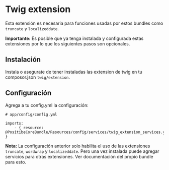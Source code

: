 Twig extension
==============

Esta extensión es necesaria para funciones usadas por estos bundles como ``truncate`` y ``localizeddate``.

**Importante:** Es posible que ya tenga instalada y configurada estas extensiones por lo que los siguientes pasos son
 opcionales.

Instalación
-----------

Instala o asegurate de tener instaladas las extension de twig en tu composor.json ``twig/extension``.

Configuración
-------------

Agrega a tu config.yml la configuración:

    # app/config/config.yml

    imports:
        - { resource: @PositibeCoreBundle/Resources/config/services/twig_extension_services.yml }

**Nota:** La configuración anterior solo habilita el uso de las extensiones ``truncate``,
 ``wordwrap`` y ``localizeddate``. Pero una vez instalada puede agregar servicios para otras extensiones. Ver
 documentación del propio bundle para esto.
